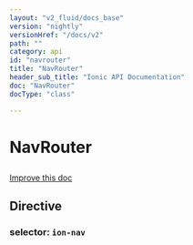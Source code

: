 ```yaml
---
layout: "v2_fluid/docs_base"
version: "nightly"
versionHref: "/docs/v2"
path: ""
category: api
id: "navrouter"
title: "NavRouter"
header_sub_title: "Ionic API Documentation"
doc: "NavRouter"
docType: "class"

---
```










<h1 class="api-title">
<a class="anchor" name="nav-router" href="#nav-router"></a>

NavRouter






</h1>

<a class="improve-v2-docs" href="http://github.com/driftyco/ionic/edit/2.0//src/components/nav/nav-router.ts#L6">
Improve this doc
</a>








<h2><a class="anchor" name="Directive" href="#Directive"></a>Directive</h2>
<h3>selector: <code>ion-nav</code></h3>
<!-- @usage tag -->


<!-- @property tags -->



<!-- instance methods on the class -->


<!-- related link --><!-- end content block -->


<!-- end body block -->

